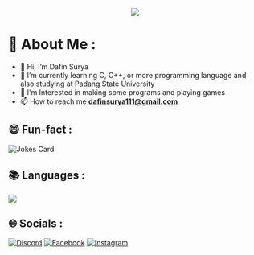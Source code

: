 <p align="center">
  <img src="https://capsule-render.vercel.app/api?type=waving&color=gradient&text=Hi+There!&height=150&section=header"/>
</p>

# 🌠 About Me :
- 👋 Hi, I’m Dafin Surya
- 🌱 I’m currently learning C, C++, or more programming language and also studying at Padang State University
- 👀 I'm Interested in making some programs and playing games
- 📫 How to reach me **dafinsurya111@gmail.com**

## 😄 Fun-fact :

![Jokes Card](https://readme-jokes.vercel.app/api)

## 📚 Languages :
![](https://img.shields.io/badge/C-0033FF?style=for-the-badge&logo=C&logoColor=blue)

## 🌐 Socials :
[![Discord](https://img.shields.io/badge/Discord-%237289DA.svg?logo=discord&logoColor=white)](https://discordapp.com/users/1051134719414243358) [![Facebook](https://img.shields.io/badge/Facebook-%231877F2.svg?logo=Facebook&logoColor=white)](https://web.facebook.com/dafinsurya.dafin) [![Instagram](https://img.shields.io/badge/Instagram-%23E4405F.svg?logo=Instagram&logoColor=white)](https://www.instagram.com/dafinsurya/)
